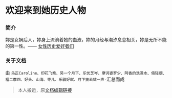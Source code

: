 # 欢迎来到她历史人物

### 简介

妳是女娲后人，妳身上流淌着她的血液，妳的月经与潮汐息息相关，妳是无所不能的第一性。—— [女性历史爱好者们](https://www.douban.com/group/herstories/)

### 关于文档

由 `鸟正Caroline、印花飞熊、另一个月下、乐忧芝岑、摩诃婆罗少、阿香的洗澡水、倚轻烟、福二摩四、好头、山海、枣儿、乐骟好弑、月下披云啸一声-`汇总而成

> 本人搬运，原[文档编辑链接](https://www.kdocs.cn/l/ctUWZEZgQFeW)
